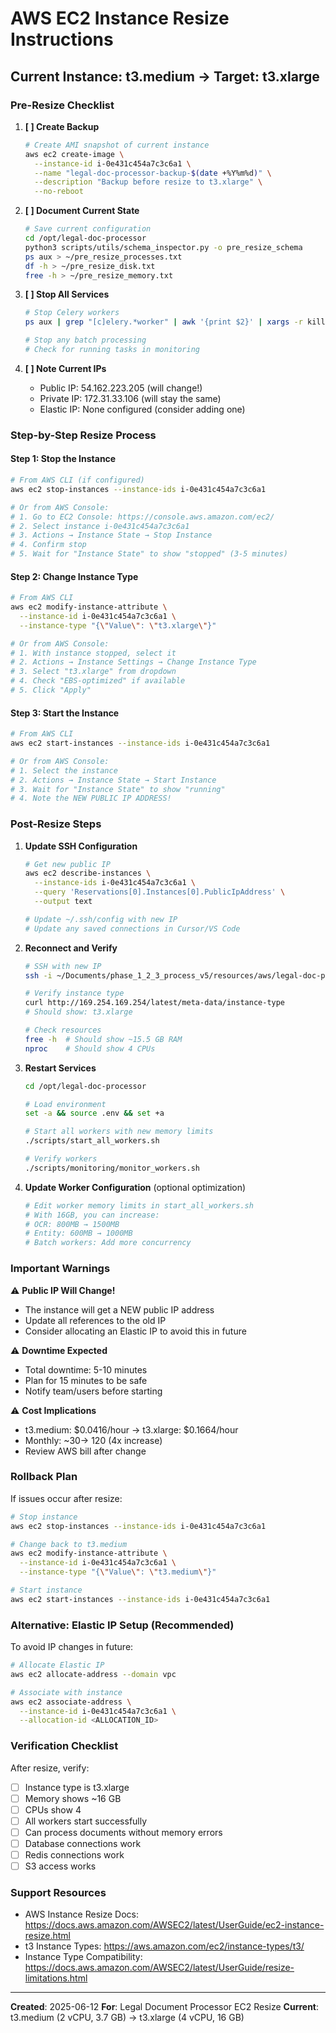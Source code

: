 # AWS EC2 Instance Resize Instructions

## Current Instance: t3.medium → Target: t3.xlarge

### Pre-Resize Checklist

1. **[ ] Create Backup**
   ```bash
   # Create AMI snapshot of current instance
   aws ec2 create-image \
     --instance-id i-0e431c454a7c3c6a1 \
     --name "legal-doc-processor-backup-$(date +%Y%m%d)" \
     --description "Backup before resize to t3.xlarge" \
     --no-reboot
   ```

2. **[ ] Document Current State**
   ```bash
   # Save current configuration
   cd /opt/legal-doc-processor
   python3 scripts/utils/schema_inspector.py -o pre_resize_schema
   ps aux > ~/pre_resize_processes.txt
   df -h > ~/pre_resize_disk.txt
   free -h > ~/pre_resize_memory.txt
   ```

3. **[ ] Stop All Services**
   ```bash
   # Stop Celery workers
   ps aux | grep "[c]elery.*worker" | awk '{print $2}' | xargs -r kill -9
   
   # Stop any batch processing
   # Check for running tasks in monitoring
   ```

4. **[ ] Note Current IPs**
   - Public IP: 54.162.223.205 (will change!)
   - Private IP: 172.31.33.106 (will stay the same)
   - Elastic IP: None configured (consider adding one)

### Step-by-Step Resize Process

#### Step 1: Stop the Instance
```bash
# From AWS CLI (if configured)
aws ec2 stop-instances --instance-ids i-0e431c454a7c3c6a1

# Or from AWS Console:
# 1. Go to EC2 Console: https://console.aws.amazon.com/ec2/
# 2. Select instance i-0e431c454a7c3c6a1
# 3. Actions → Instance State → Stop Instance
# 4. Confirm stop
# 5. Wait for "Instance State" to show "stopped" (3-5 minutes)
```

#### Step 2: Change Instance Type
```bash
# From AWS CLI
aws ec2 modify-instance-attribute \
  --instance-id i-0e431c454a7c3c6a1 \
  --instance-type "{\"Value\": \"t3.xlarge\"}"

# Or from AWS Console:
# 1. With instance stopped, select it
# 2. Actions → Instance Settings → Change Instance Type
# 3. Select "t3.xlarge" from dropdown
# 4. Check "EBS-optimized" if available
# 5. Click "Apply"
```

#### Step 3: Start the Instance
```bash
# From AWS CLI
aws ec2 start-instances --instance-ids i-0e431c454a7c3c6a1

# Or from AWS Console:
# 1. Select the instance
# 2. Actions → Instance State → Start Instance
# 3. Wait for "Instance State" to show "running"
# 4. Note the NEW PUBLIC IP ADDRESS!
```

### Post-Resize Steps

1. **Update SSH Configuration**
   ```bash
   # Get new public IP
   aws ec2 describe-instances \
     --instance-ids i-0e431c454a7c3c6a1 \
     --query 'Reservations[0].Instances[0].PublicIpAddress' \
     --output text
   
   # Update ~/.ssh/config with new IP
   # Update any saved connections in Cursor/VS Code
   ```

2. **Reconnect and Verify**
   ```bash
   # SSH with new IP
   ssh -i ~/Documents/phase_1_2_3_process_v5/resources/aws/legal-doc-processor-bastion.pem ubuntu@<NEW_PUBLIC_IP>
   
   # Verify instance type
   curl http://169.254.169.254/latest/meta-data/instance-type
   # Should show: t3.xlarge
   
   # Check resources
   free -h  # Should show ~15.5 GB RAM
   nproc    # Should show 4 CPUs
   ```

3. **Restart Services**
   ```bash
   cd /opt/legal-doc-processor
   
   # Load environment
   set -a && source .env && set +a
   
   # Start all workers with new memory limits
   ./scripts/start_all_workers.sh
   
   # Verify workers
   ./scripts/monitoring/monitor_workers.sh
   ```

4. **Update Worker Configuration** (optional optimization)
   ```bash
   # Edit worker memory limits in start_all_workers.sh
   # With 16GB, you can increase:
   # OCR: 800MB → 1500MB
   # Entity: 600MB → 1000MB
   # Batch workers: Add more concurrency
   ```

### Important Warnings

⚠️ **Public IP Will Change!** 
- The instance will get a NEW public IP address
- Update all references to the old IP
- Consider allocating an Elastic IP to avoid this in future

⚠️ **Downtime Expected**
- Total downtime: 5-10 minutes
- Plan for 15 minutes to be safe
- Notify team/users before starting

⚠️ **Cost Implications**
- t3.medium: $0.0416/hour → t3.xlarge: $0.1664/hour
- Monthly: ~$30 → ~$120 (4x increase)
- Review AWS bill after change

### Rollback Plan

If issues occur after resize:
```bash
# Stop instance
aws ec2 stop-instances --instance-ids i-0e431c454a7c3c6a1

# Change back to t3.medium
aws ec2 modify-instance-attribute \
  --instance-id i-0e431c454a7c3c6a1 \
  --instance-type "{\"Value\": \"t3.medium\"}"

# Start instance
aws ec2 start-instances --instance-ids i-0e431c454a7c3c6a1
```

### Alternative: Elastic IP Setup (Recommended)

To avoid IP changes in future:
```bash
# Allocate Elastic IP
aws ec2 allocate-address --domain vpc

# Associate with instance
aws ec2 associate-address \
  --instance-id i-0e431c454a7c3c6a1 \
  --allocation-id <ALLOCATION_ID>
```

### Verification Checklist

After resize, verify:
- [ ] Instance type is t3.xlarge
- [ ] Memory shows ~16 GB
- [ ] CPUs show 4
- [ ] All workers start successfully
- [ ] Can process documents without memory errors
- [ ] Database connections work
- [ ] Redis connections work
- [ ] S3 access works

### Support Resources

- AWS Instance Resize Docs: https://docs.aws.amazon.com/AWSEC2/latest/UserGuide/ec2-instance-resize.html
- t3 Instance Types: https://aws.amazon.com/ec2/instance-types/t3/
- Instance Type Compatibility: https://docs.aws.amazon.com/AWSEC2/latest/UserGuide/resize-limitations.html

---

**Created**: 2025-06-12
**For**: Legal Document Processor EC2 Resize
**Current**: t3.medium (2 vCPU, 3.7 GB) → t3.xlarge (4 vCPU, 16 GB)